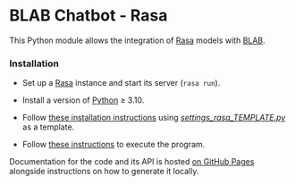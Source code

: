# BLAB Chatbot - Rasa

This Python module allows the integration of [Rasa](https://rasa.com/docs/rasa/)
models with
[BLAB](../../../blab-controller).

### Installation

- Set up a [Rasa](https://rasa.com/docs/rasa/installation/environment-set-up) instance
  and start its server (`rasa run`).

- Install a version of
  [Python](https://www.python.org/downloads/release/python-3100/) ≥ 3.10.

- Follow [these installation instructions](../../../blab-chatbot-bot-client/blob/main/INSTALL.md)
  using [*settings_rasa_TEMPLATE.py*](settings_rasa_TEMPLATE.py) as a template.

- Follow [these instructions](../../../blab-chatbot-bot-client/blob/main/RUN.md) to execute the
  program.

Documentation for the code and its API is hosted
[on GitHub Pages](https://c4ai.github.io/blab-chatbot-rasa/)
alongside instructions on how to generate it locally.
